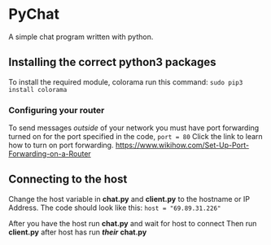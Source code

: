 # PyChat
A simple chat program written with python.

## Installing the correct python3 packages
To install the required module, 
colorama run this command: `sudo pip3 install colorama`

### Configuring your router

To send messages *outside* of your network you must have port forwarding turned on for
the port specified in the code, `port = 80`
Click the link to learn how to turn on port forwarding.
https://www.wikihow.com/Set-Up-Port-Forwarding-on-a-Router


## Connecting to the host

Change the host variable in **chat.py** and **client.py** to the hostname or IP Address.
The code should look like this: `host = "69.89.31.226"`

After you have the host run **chat.py** and wait for host to connect
Then run **client.py** after host has run **_their_** **chat.py**


